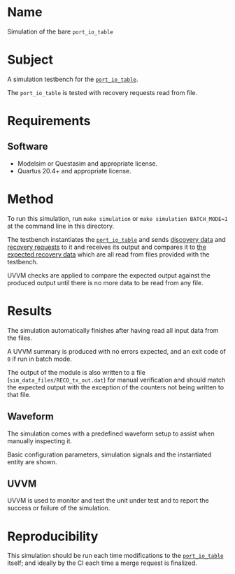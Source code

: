 # Name

Simulation of the bare `port_io_table`

# Subject

A simulation testbench for the [`port_io_table`](../../../src/xgbe_lib/port_io_table.vhd).

The `port_io_table` is tested with recovery requests read from file.

# Requirements

## Software

* Modelsim or Questasim and appropriate license.
* Quartus 20.4+ and appropriate license.

# Method

To run this simulation, run `make simulation` or `make simulation BATCH_MODE=1` at the command line in this directory.

The testbench instantiates the [`port_io_table`](../../../src/public/port_io_table.vhd) and sends [discovery data](sim_data_files/DISCO_rx_in.dat) and [recovery requests](sim_data_files/RECO_rx_in.dat) to it and receives its output and compares it to [the expected recovery data](sim_data_files/RECO_tx_expect.dat) which are all read from files provided with the testbench.

UVVM checks are applied to compare the expected output against the produced output until there is no more data to be read from any file.

# Results

The simulation automatically finishes after having read all input data from the files.

A UVVM summary is produced with no errors expected, and an exit code of `0` if run in batch mode.

The output of the module is also written to a file (`sim_data_files/RECO_tx_out.dat`) for manual verification and should match the expected output with the exception of the counters not being written to that file.

## Waveform

The simulation comes with a predefined waveform setup to assist when manually inspecting it.

Basic configuration parameters, simulation signals and the instantiated entity are shown.

## UVVM

UVVM is used to monitor and test the unit under test and to report the success or failure of the simulation.

# Reproducibility

This simulation should be run each time modifications to the [`port_io_table`](../../../src/xgbe_lib/port_io_table.vhd) itself; and ideally by the CI each time a merge request is finalized.
